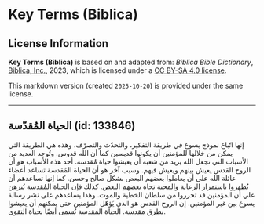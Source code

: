 # Key Terms (Biblica)

## License Information

**Key Terms (Biblica)** is based on and adapted from: _Biblica Bible Dictionary_, [Biblica, Inc.](https://www.biblica.com/), 2023, which is licensed under a [CC BY-SA 4.0 license](https://creativecommons.org/licenses/by-sa/4.0/legalcode.en).

This markdown version (created `2025-10-20`) is provided under the same license.



--------------------------------

## الحياة المُقدّسة (id: 133846)

إنها اتّباع نموذج يسوع في طريقة التفكير، والتحدّث والتصرّف. وهذه هي الطريقة التي يمكن من خلالها للمؤمنين أن يكونوا قديسين كما أن الله قدوس. وتُوجد العديد من الأسباب التي تجعل الله يريد من شعبه أن يعيشوا حياة مُقدسة. أحد هذه الأسباب هو أن الروح القدس يعيش بينهم ويعيش فيهم. وسبب آخر هو أن الحياة المُقدسة تساعد أعضاء عائلة الله على أن يعاملوا بعضهم البعض بشكل صالح وحسن. كما إنها تساعدهم أن يُظهروا باستمرار الرعاية والمحبة تجاه بعضهم البعض. كذلك فإن الحياة المُقدسة تُبرهن علي أن المؤمنين قد تحرروا من سلطان الخطية والموت. وهذا يساعدهم على نشر رسالة يسوع بين غير المؤمنين. إن الروح القدس هو الذي يُؤهّل المؤمنين حتى يمكنهم أن يعيشوا بطرق مقدسة. الحياة المقدسة تُسمى أيضًا بحياة التقوى.



